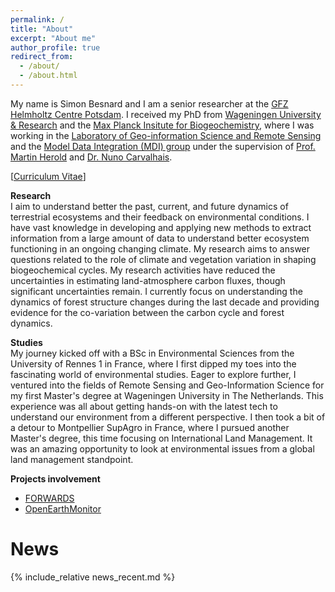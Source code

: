 ```yaml
---
permalink: /
title: "About"
excerpt: "About me"
author_profile: true
redirect_from: 
  - /about/
  - /about.html
---
```


My name is Simon Besnard and I am a senior researcher at the [GFZ Helmholtz Centre Potsdam](https://www.gfz-potsdam.de/sektion/fernerkundung-und-geoinformatik/themen/global-land-monitoring). I received my PhD from [Wageningen University & Research](https://www.wur.nl/en/wageningen-university.html) and the [Max Planck Insitute for Biogeochemistry](https://www.bgc-jena.mpg.de/en), where I was working in the [Laboratory of Geo-information Science and Remote Sensing](https://www.wur.nl/en/research-results/chair-groups/environmental-sciences/laboratory-of-geo-information-science-and-remote-sensing.htm) and the [Model Data Integration (MDI) group](https://www.bgc-jena.mpg.de/en/bgi/mdi) under the supervision of [Prof. Martin Herold](https://www.gfz-potsdam.de/en/staff/martin.herold/sec14) and [Dr. Nuno Carvalhais](https://scholar.google.com/citations?user=7ZVPwSIAAAAJ&hl=en).

[[Curriculum Vitae](../files/CV_BesnardS.pdf)]

**Research**\
I aim to understand better the past, current, and future dynamics of terrestrial ecosystems and their feedback on environmental conditions. I have vast knowledge in developing and applying new methods to extract information from a large amount of data to understand better ecosystem functioning in an ongoing changing climate. My research aims to answer questions related to the role of climate and vegetation variation in shaping biogeochemical cycles. My research activities have reduced the uncertainties in estimating land-atmosphere carbon fluxes, though significant uncertainties remain. I currently focus on understanding the dynamics of forest structure changes during the last decade and providing evidence for the co-variation between the carbon cycle and forest dynamics. 

**Studies**\
My journey kicked off with a BSc in Environmental Sciences from the University of Rennes 1 in France, where I first dipped my toes into the fascinating world of environmental studies. Eager to explore further, I ventured into the fields of Remote Sensing and Geo-Information Science for my first Master's degree at Wageningen University in The Netherlands. This experience was all about getting hands-on with the latest tech to understand our environment from a different perspective. I then took a bit of a detour to Montpellier SupAgro in France, where I pursued another Master's degree, this time focusing on International Land Management. It was an amazing opportunity to look at environmental issues from a global land management standpoint.
 
**Projects involvement**
- [FORWARDS](https://forwards-project.eu/)
- [OpenEarthMonitor](https://earthmonitor.org/)

News
======
{% include_relative news_recent.md %}


